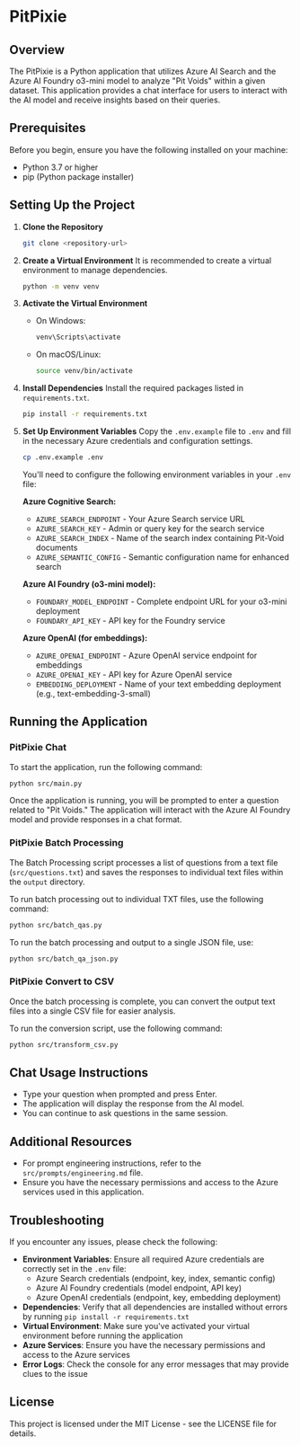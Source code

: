 # PitPixie

## Overview
The PitPixie is a Python application that utilizes Azure AI Search and the Azure AI Foundry o3-mini model to analyze "Pit Voids" within a given dataset. This application provides a chat interface for users to interact with the AI model and receive insights based on their queries.

## Prerequisites
Before you begin, ensure you have the following installed on your machine:
- Python 3.7 or higher
- pip (Python package installer)

## Setting Up the Project

1. **Clone the Repository**
   ```bash
   git clone <repository-url>
   ```

2. **Create a Virtual Environment**
   It is recommended to create a virtual environment to manage dependencies.
   ```bash
   python -m venv venv
   ```

3. **Activate the Virtual Environment**
   - On Windows:
     ```bash
     venv\Scripts\activate
     ```
   - On macOS/Linux:
     ```bash
     source venv/bin/activate
     ```

4. **Install Dependencies**
   Install the required packages listed in `requirements.txt`.
   ```bash
   pip install -r requirements.txt
   ```

5. **Set Up Environment Variables**
   Copy the `.env.example` file to `.env` and fill in the necessary Azure credentials and configuration settings.
   ```bash
   cp .env.example .env
   ```
   
   You'll need to configure the following environment variables in your `.env` file:
   
   **Azure Cognitive Search:**
   - `AZURE_SEARCH_ENDPOINT` - Your Azure Search service URL
   - `AZURE_SEARCH_KEY` - Admin or query key for the search service
   - `AZURE_SEARCH_INDEX` - Name of the search index containing Pit-Void documents
   - `AZURE_SEMANTIC_CONFIG` - Semantic configuration name for enhanced search
   
   **Azure AI Foundry (o3-mini model):**
   - `FOUNDARY_MODEL_ENDPOINT` - Complete endpoint URL for your o3-mini deployment
   - `FOUNDARY_API_KEY` - API key for the Foundry service
   
   **Azure OpenAI (for embeddings):**
   - `AZURE_OPENAI_ENDPOINT` - Azure OpenAI service endpoint for embeddings
   - `AZURE_OPENAI_KEY` - API key for Azure OpenAI service
   - `EMBEDDING_DEPLOYMENT` - Name of your text embedding deployment (e.g., text-embedding-3-small)

## Running the Application

### PitPixie Chat

To start the application, run the following command:
```bash
python src/main.py
```

Once the application is running, you will be prompted to enter a question related to "Pit Voids." The application will interact with the Azure AI Foundry model and provide responses in a chat format.

### PitPixie Batch Processing

The Batch Processing script processes a list of questions from a text file (`src/questions.txt`) and saves the responses to individual text files within the `output` directory.

To run batch processing out to individual TXT files, use the following command:
```bash
python src/batch_qas.py
```

To run the batch processing and output to a single JSON file, use:
```bash
python src/batch_qa_json.py
```

### PitPixie Convert to CSV

Once the batch processing is complete, you can convert the output text files into a single CSV file for easier analysis.

To run the conversion script, use the following command:
```bash
python src/transform_csv.py
```

## Chat Usage Instructions

- Type your question when prompted and press Enter.
- The application will display the response from the AI model.
- You can continue to ask questions in the same session.

## Additional Resources

- For prompt engineering instructions, refer to the `src/prompts/engineering.md` file.
- Ensure you have the necessary permissions and access to the Azure services used in this application.

## Troubleshooting

If you encounter any issues, please check the following:
- **Environment Variables**: Ensure all required Azure credentials are correctly set in the `.env` file:
  - Azure Search credentials (endpoint, key, index, semantic config)
  - Azure AI Foundry credentials (model endpoint, API key)  
  - Azure OpenAI credentials (endpoint, key, embedding deployment)
- **Dependencies**: Verify that all dependencies are installed without errors by running `pip install -r requirements.txt`
- **Virtual Environment**: Make sure you've activated your virtual environment before running the application
- **Azure Services**: Ensure you have the necessary permissions and access to the Azure services
- **Error Logs**: Check the console for any error messages that may provide clues to the issue

## License

This project is licensed under the MIT License - see the LICENSE file for details.